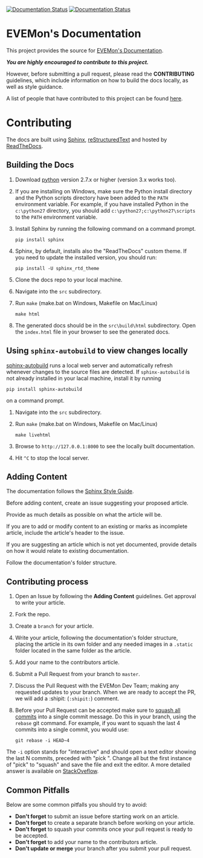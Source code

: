 [![Documentation Status](https://readthedocs.org/projects/evemon/badge/?version=stable)](http://evemon.readthedocs.org/en/stable/?badge=stable)
[![Documentation Status](https://readthedocs.org/projects/evemon/badge/?version=latest)](http://evemon.readthedocs.org/en/stable/?badge=latest)

# EVEMon's Documentation #

This project provides the source for [EVEMon's Documentation](http://evemon.readthedocs.org).

***You are highly encouraged to contribute to this project.***

However, before submitting a pull request, please read the **CONTRIBUTING** guidelines, which include information on how to build the docs locally, as well as style guidance.

A list of people that have contributed to this project can be found [here](http://evemon.readthedocs.org/en/stable/about/contributors.html).

# Contributing #

The docs are built using [Sphinx](http://sphinx-doc.org), [reStructuredText](http://sphinx-doc.org/rest.html) and hosted by [ReadTheDocs](http://evemon.readthedocs.org).

## Building the Docs ##

1. Download [python](https://www.python.org/downloads/) version 2.7.x or higher (version 3.x works too).
2. If you are installing on Windows, make sure the Python install directory and the Python scripts directory have been added to the `PATH` environment variable.
For example, if you have installed Python in the `c:\python27` directory, you should add `c:\python27;c:\python27\scripts` to the `PATH` environment variable.
3. Install Sphinx by running the following command on a command prompt.

    ```pip install sphinx```

4. Sphinx, by default, installs also the "ReadTheDocs" custom theme.
If you need to update the installed version, you should run:

    ```pip install -U sphinx_rtd_theme```

5. Clone the docs repo to your local machine.
6. Navigate into the `src` subdirectory.
7. Run `make` (make.bat on Windows, Makefile on Mac/Linux)

    ```make html```

8. The generated docs should be in the `src\build\html` subdirectory.
Open the `index.html` file in your browser to see the generated docs.

## Using `sphinx-autobuild` to view changes locally ##

[sphinx-autobuild](https://github.com/GaretJax/sphinx-autobuild) runs a local web server and automatically refresh whenever changes to the source files are detected.
If `sphinx-autobuild` is not already installed in your lacal machine, install it by running

 ```pip install sphinx-autobuild```

on a command prompt.

1. Navigate into the `src` subdirectory.
2. Run `make` (make.bat on Windows, Makefile on Mac/Linux)
 
    ```make livehtml```

3. Browse to `http://127.0.0.1:8000` to see the locally built documentation. 
4. Hit `^C` to stop the local server.

## Adding Content ##

The documentation follows the [Sphinx Style Guide](http://documentation-style-guide-sphinx.readthedocs.org/en/latest/style-guide.html).

Before adding content, create an issue suggesting your proposed article.

Provide as much details as possible on what the article will be.

If you are to add or modify content to an existing or marks as incomplete article, include the article's header to the issue.

If you are suggesting an article which is not yet documented, provide details on how it would relate to existing documentation.

Follow the documentation's folder structure.

## Contributing process ##

1. Open an Issue by following the **Adding Content** guidelines.
Get approval to write your article.
2. Fork the repo.
3. Create a `branch` for your article.
4. Write your article, following the documentation's folder structure, placing the article in its own folder and any needed images in a `.static` folder located in the same folder as the article.
5. Add your name to the contributors article.
6. Submit a Pull Request from your branch to `master`.
7. Discuss the Pull Request with the EVEMon Dev Team; making any requested updates to your branch.
When we are ready to accept the PR, we will add a :shipit: (`:shipit:`) comment.
8. Before your Pull Request can be accepted make sure to [squash all commits](http://stackoverflow.com/questions/14534397/squash-all-my-commits-into-one-for-github-pull-request) into a single commit message.
Do this in your branch, using the `rebase` git command.
For example, if you want to squash the last 4 commits into a single commit, you would use:

	```git rebase -i HEAD~4```

The `-i` option stands for "interactive" and should open a text editor showing the last N commits, preceded with "pick ".
Change all but the first instance of "pick" to "squash" and save the file and exit the editor.
A more detailed answer is available on [StackOveflow](http://stackoverflow.com/a/6934882).

## Common Pitfalls ##

Below are some common pitfalls you should try to avoid:

- **Don't forget** to submit an issue before starting work on an article.
- **Don't forget** to create a separate branch before working on your article.
- **Don't forget** to squash your commits once your pull request is ready to be accepted.
- **Don't forget** to add your name to the contributors article.
- **Don't update or merge** your branch after you submit your pull request.